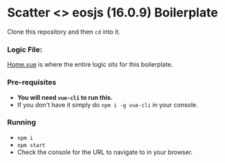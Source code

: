 # Scatter <> eosjs (16.0.9) Boilerplate

Clone this repository and then `cd` into it.

### Logic File: 
[Home.vue](https://github.com/GetScatter/Boilerplates/blob/master/scatterjs-plugin-eosjs/src/views/Home.vue) is where the entire logic sits for this boilerplate.

### Pre-requisites

- **You will need `vue-cli` to run this.**
- If you don't have it simply do `npm i -g vue-cli` in your console.

### Running

- `npm i`
- `npm start`
- Check the console for the URL to navigate to in your browser.
